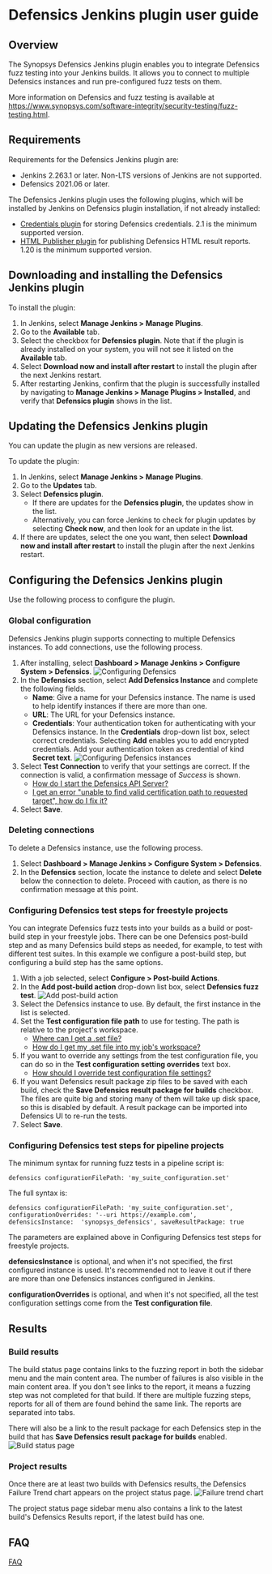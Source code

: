 # Defensics Jenkins plugin user guide

## Overview

The Synopsys Defensics Jenkins plugin enables you to integrate Defensics fuzz 
testing into your Jenkins builds. It allows you to connect to multiple Defensics 
instances and run pre-configured fuzz tests on them.

More information on Defensics and fuzz testing is available at 
https://www.synopsys.com/software-integrity/security-testing/fuzz-testing.html.
 
## Requirements

Requirements for the Defensics Jenkins plugin are:
- Jenkins 2.263.1 or later. Non-LTS versions of Jenkins are not supported.
- Defensics 2021.06 or later.

The Defensics Jenkins plugin uses the following plugins, which will be installed 
by Jenkins on Defensics plugin installation, if not already installed:
- [Credentials plugin](https://plugins.jenkins.io/credentials/) for storing 
Defensics credentials. 2.1 is the minimum supported version.
- [HTML Publisher plugin](https://plugins.jenkins.io/htmlpublisher/) for 
publishing Defensics HTML result reports. 1.20 is the minimum supported version.

## Downloading and installing the Defensics Jenkins plugin

To install the plugin:
1. In Jenkins, select **Manage Jenkins > Manage Plugins**.
2. Go to the **Available** tab.
3. Select the checkbox for **Defensics plugin**.  Note that if the plugin is 
already installed on your system, you will not see it listed on the 
**Available** tab.
4. Select **Download now and install after restart** to install the plugin 
after the next Jenkins restart.
5. After restarting Jenkins, confirm that the plugin is successfully installed 
by navigating to **Manage Jenkins > Manage Plugins > Installed**, and verify 
that **Defensics plugin** shows in the list.

## Updating the Defensics Jenkins plugin

You can update the plugin as new versions are released.

To update the plugin:
1. In Jenkins, select **Manage Jenkins > Manage Plugins**.
2. Go to the **Updates** tab.
3. Select **Defensics plugin**.
    * If there are updates for the **Defensics plugin**, the updates show in 
the list.
    * Alternatively, you can force Jenkins to check for plugin updates by 
selecting **Check now**, and then look for an update in the list.
4. If there are updates, select the one you want, then select **Download now 
and install after restart** to install the plugin after the next Jenkins restart.

## Configuring the Defensics Jenkins plugin

Use the following process to configure the plugin.

### Global configuration

Defensics Jenkins plugin supports connecting to multiple Defensics instances. 
To add connections, use the following process.

1. After installing, select **Dashboard > Manage Jenkins > Configure System > 
Defensics**.
   ![Configuring Defensics](img/global-configuration.png)
2. In the **Defensics** section, select **Add Defensics Instance** and complete 
the following fields.
    * **Name**: Give a name for your Defensics instance. The name is used to 
help identify instances if there are more than one.
    * **URL**: The URL for your Defensics instance.
    * **Credentials**: Your authentication token for authenticating with your 
Defensics instance. In the **Credentials** drop-down list box, select correct 
credentials.  Selecting **Add** enables you to add encrypted credentials. Add 
your authentication token as credential of kind **Secret text**.
    ![Configuring Defensics instances](img/global-configuration-add-instance.png)
3. Select **Test Connection** to verify that your settings are correct.  If the 
connection is valid, a confirmation message of *Success* is shown.
    * [How do I start the Defensics API Server?](faq.md#how-do-i-start-the-defensics-api-server)
    * [I get an error "unable to find valid certification path to requested 
target", how do I fix it?](faq.md#i-get-an-error-unable-to-find-valid-certification-path-to-requested-target-how-do-i-fix-it)
4. Select **Save**.

### Deleting connections

To delete a Defensics instance, use the following process.
1. Select **Dashboard > Manage Jenkins > Configure System > Defensics**.
2. In the **Defensics** section, locate the instance to delete and select 
**Delete** below the connection to delete.  Proceed with caution, as there is no 
confirmation message at this point.

### Configuring Defensics test steps for freestyle projects

You can integrate Defensics fuzz tests into your builds as a build or post-build 
step in your freestyle jobs. There can be one Defensics post-build step and as 
many Defensics build steps as needed, for example, to test with different test 
suites. In this example we configure a post-build step, but configuring a build 
step has the same options.

1. With a job selected, select **Configure > Post-build Actions**.
2. In the **Add post-build action** drop-down list box, select **Defensics fuzz 
test**.
   ![Add post-build action](img/post-build-action.png)
3. Select the Defensics instance to use. By default, the first instance in the 
list is selected.
4. Set the **Test configuration file path** to use for testing. The path is 
relative to the project's workspace. 
    * [Where can I get a .set file?](faq.md#where-can-i-get-a-set-file)
    * [How do I get my .set file into my job's workspace?](faq.md#how-do-i-get-my-set-file-into-my-jobs-workspace)
5. If you want to override any settings from the test configuration file, you 
can do so in the **Test configuration setting overrides** text box.
    * [How should I override test configuration file settings?](faq.md#how-should-i-override-test-configuration-file-settings)
6. If you want Defensics result package zip files to be saved with each build, 
check the **Save Defensics result package for builds** checkbox. The files are 
quite big and storing many of them will take up disk space, so this is disabled 
by default. A result package can be imported into Defensics UI to re-run the 
tests.
7. Select **Save**.

### Configuring Defensics test steps for pipeline projects
The minimum syntax for running fuzz tests in a pipeline script is:

`defensics configurationFilePath: 'my_suite_configuration.set'`

The full syntax is:

`defensics configurationFilePath: 'my_suite_configuration.set', 
configurationOverrides: '--uri https://example.com', defensicsInstance: 
'synopsys_defensics', saveResultPackage: true`

The parameters are explained above in Configuring Defensics test steps for freestyle 
projects.

**defensicsInstance** is optional, and when it's not specified, the first 
configured instance is used. It's recommended not to leave it out if there are 
more than one Defensics instances configured in Jenkins.

**configurationOverrides** is optional, and when it's not specified, all the 
test configuration settings come from the **Test configuration file**.

## Results

### Build results

The build status page contains links to the fuzzing report in both the sidebar 
menu and the main content area. The number of failures is also visible in the 
main content area. If you don't see links to the report, it means a fuzzing step 
was not completed for that build. If there are multiple fuzzing steps, reports 
for all of them are found behind the same link. The reports are separated into 
tabs.

There will also be a link to the result package for each Defensics step in the 
build that has **Save Defensics result package for builds** enabled.
![Build status page](img/build-results.png)

### Project results

Once there are at least two builds with Defensics results, the Defensics Failure 
Trend chart appears on the project status page.
![Failure trend chart](img/trend-chart.png)

The project status page sidebar menu also contains a link to the latest build's 
Defensics Results report, if the latest build has one.

## FAQ

[FAQ](faq.md)